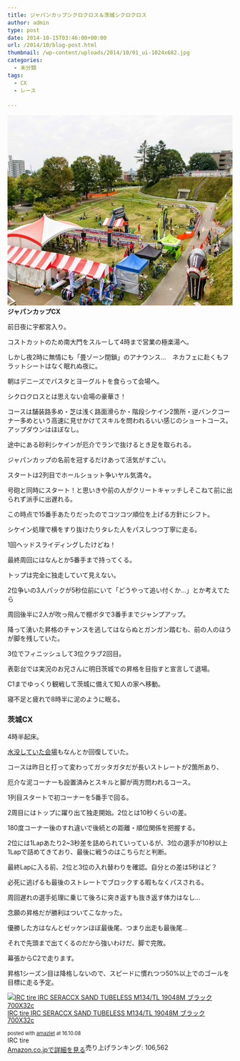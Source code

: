 ```yaml
---
title: ジャパンカップシクロクロス＆茨城シクロクロス
author: admin
type: post
date: 2014-10-15T03:46:00+00:00
url: /2014/10/blog-post.html
thumbnail: /wp-content/uploads/2014/10/01_ui-1024x682.jpg
categories:
  - 未分類
tags:
  - CX
  - レース

---
```

<img border="0" height="426" src="/wp-content/uploads/2014/10/01_ui-1024x682.jpg" width="640" />**ジャパンカップCX**

前日夜に宇都宮入り。

コストカットのため南大門をスルーして4時まで営業の極楽湯へ。

しかし夜2時に無情にも「畳ゾーン閉鎖」のアナウンス…　ネカフェに赴くもフラットシートはなく眠れぬ夜に。

朝はデニーズでパスタとヨーグルトを食らって会場へ。

シクロクロスとは思えない会場の豪華さ！

コースは舗装路多め・芝は浅く路面滑らか・階段シケイン2箇所・逆バンクコーナー多めという高速に見せかけてスキルを問われるいい感じのショートコース。アップダウンはほぼなし。

途中にある砂利シケインが厄介でランで抜けるとき足を取られる。

ジャパンカップの名前を冠するだけあって活気がすごい。

スタートは2列目でホールショット争いヤル気満々。

号砲と同時にスタート！と思いきや前の人がクリートキャッチしそこねて前に出られず派手に出遅れる。

この時点で15番手あたりだったのでコツコツ順位を上げる方針にシフト。

シケイン処理で横をすり抜けたりタレた人をパスしつつ丁寧に走る。

1回ヘッドスライディングしたけどね！

最終周回にはなんとか5番手まで持ってくる。

トップは完全に独走していて見えない。

2位争いの3人パックが5秒位前にいて「どうやって追い付くか…」とか考えてたら

周回後半に2人が吹っ飛んで棚ボタで3番手までジャンプアップ。

降って湧いた昇格のチャンスを逃してはならぬとガンガン踏むも、前の人のほうが脚を残していた。

3位でフィニッシュして3位クラブ2回目。

表彰台では実況のお兄さんに明日茨城での昇格を目指すと宣言して退場。

C1までゆっくり観戦して茨城に備えて知人の家へ移動。

寝不足と疲れで8時半に泥のように眠る。



### **茨城CX**

4時半起床。

<a href="https://www.facebook.com/ibarakicyclocross/posts/685873051520748" target="_blank">水没していた会場</a>もなんとか回復していた。

コースは昨日と打って変わってガッタガタだが長いストレートが2箇所あり、

厄介な泥コーナーも設置済みとスキルと脚が両方問われるコース。

1列目スタートで初コーナーを5番手で回る。

2周目にはトップに躍り出て独走開始。2位とは10秒くらいの差。

180度コーナー後のすれ違いで後続との距離・順位関係を把握する。

2位には1Lapあたり2~3秒差を詰められていっているが、3位の選手が10秒以上1Lapで詰めてきており、最後に戦うのはこちらだと判断。

最終Lapに入る前、2位と3位の入れ替わりを確認。自分との差は5秒ほど？

必死に逃げるも最後のストレートでブロックする暇もなくパスされる。

周回遅れの選手処理に乗じて後ろに突き返すも抜き返す体力はなし…

念願の昇格だが勝利はついてこなかった。

優勝した方はなんとゼッケンほぼ最後尾、つまり出走も最後尾…

それで先頭まで出てくるのだから強いわけだ、脚で完敗。

幕張からC2で走ります。

昇格1シーズン目は降格しないので、スピードに慣れつつ50%以上でのゴールを目標に走る予定。



<div class="amazlet-box" style="margin-bottom:0px;">
  <div class="amazlet-image" style="float:left;margin:0px 12px 1px 0px;">
    <a href="http://www.amazon.co.jp/exec/obidos/ASIN/B00QHS8BQE/gensobunya-22/ref=nosim/" name="amazletlink" target="_blank"><img src="https://images-fe.ssl-images-amazon.com/images/I/41GHJcgub0L._SL160_.jpg" alt="IRC tire IRC SERACCX SAND TUBELESS M134/TL 19048M ブラック 700X32c" style="border: none;" /></a>
  </div>

  <div class="amazlet-info" style="line-height:120%; margin-bottom: 10px">
    <div class="amazlet-name" style="margin-bottom:10px;line-height:120%">
<a href="http://www.amazon.co.jp/exec/obidos/ASIN/B00QHS8BQE/gensobunya-22/ref=nosim/" name="amazletlink" target="_blank">IRC tire IRC SERACCX SAND TUBELESS M134/TL 19048M ブラック 700X32c</a></p>

<div class="amazlet-powered-date" style="font-size:80%;margin-top:5px;line-height:120%">
  posted with <a href="http://www.amazlet.com/" title="amazlet" target="_blank">amazlet</a> at 16.10.08
</div>


<div class="amazlet-detail">
IRC tire <br />売り上げランキング: 106,562


<div class="amazlet-sub-info" style="float: left;">
<div class="amazlet-link" style="margin-top: 5px">
  <a href="http://www.amazon.co.jp/exec/obidos/ASIN/B00QHS8BQE/gensobunya-22/ref=nosim/" name="amazletlink" target="_blank">Amazon.co.jpで詳細を見る</a>
</div>

  </div>

  <div class="amazlet-footer" style="clear: left">
  </div>
</div>

